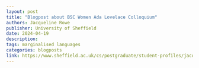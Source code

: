 ```yaml
---
layout: post
title: "Blogpost about BSC Women Ada Lovelace Colloquium"
authors: Jacqueline Rowe
publisher: University of Sheffield
date: 2024-04-19
description: 
tags: marginalised languages
categories: blogposts
link: https://www.sheffield.ac.uk/cs/postgraduate/student-profiles/jacquie
---
```

